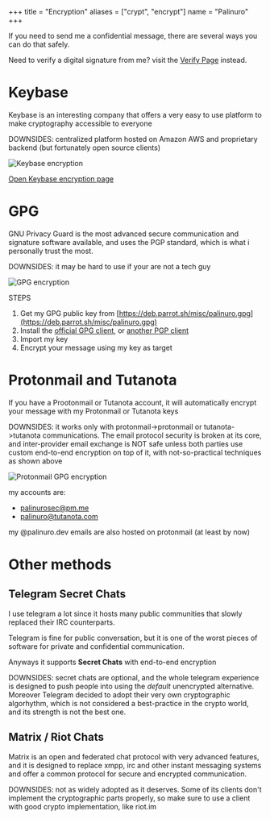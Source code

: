 +++
title = "Encryption"
aliases = ["crypt", "encrypt"]
  name = "Palinuro"
+++

If you need to send me a confidential message, there are several ways you can do that safely.

Need to verify a digital signature from me? visit the [Verify Page](../verify) instead.


# Keybase
Keybase is an interesting company that offers a very easy to use platform to make cryptography accessible to everyone

DOWNSIDES: centralized platform hosted on Amazon AWS and proprietary backend (but fortunately open source clients)

![Keybase encryption](../img/keybase.jpg)

[Open Keybase encryption page](https://keybase.io/encrypt#palinuro)

# GPG
GNU Privacy Guard is the most advanced secure communication and signature software available, and uses the PGP standard, which is what i personally trust the most.

DOWNSIDES: it may be hard to use if your are not a tech guy

![GPG encryption](../img/gpg.jpg)

STEPS

1. Get my GPG public key from [https://deb.parrot.sh/misc/palinuro.gpg](https://deb.parrot.sh/misc/palinuro.gpg)
2. Install the [official GPG client](https://gnupg.org/), or [another PGP client](https://www.openpgp.org/software/)
3. Import my key
4. Encrypt your message using my key as target

# Protonmail and Tutanota
If you have a Prootonmail or Tutanota account, it will automatically encrypt your message with my Protonmail or Tutanota keys

DOWNSIDES: it works only with protonmail->protonmail or tutanota->tutanota communications. The email protocol security is broken at its core, and inter-provider email exchange is NOT safe unless both parties use custom end-to-end encryption on top of it, with not-so-practical techniques as shown above

![Protonmail GPG encryption](../img/protonmail.jpg)


my accounts are:

* palinurosec@pm.me
* palinuro@tutanota.com

my @palinuro.dev emails are also hosted on protonmail (at least by now)


# Other methods

## Telegram Secret Chats

I use telegram a lot since it hosts many public communities that slowly replaced their IRC counterparts.

Telegram is fine for public conversation, but it is one of the worst pieces of software for private and confidential communication.

Anyways it supports **Secret Chats** with end-to-end encryption

DOWNSIDES: secret chats are optional, and the whole telegram experience is designed to push people into using the *default* unencrypted alternative. Moreover Telegram decided to adopt their very own cryptographic algorhythm, which is not considered a best-practice in the crypto world, and its strength is not the best one.

## Matrix / Riot Chats

Matrix is an open and federated chat protocol with very advanced features, and it is designed to replace xmpp, irc and other instant messaging systems and offer a common protocol for secure and encrypted communication.

DOWNSIDES: not as widely adopted as it deserves. Some of its clients don't implement the cryptographic parts properly, so make sure to use a client with good crypto implementation, like riot.im